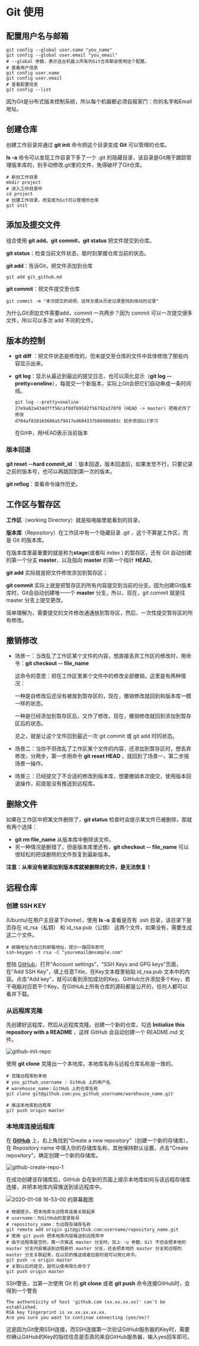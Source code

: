 # **Git 使用**

## 配置用户名与邮箱

```shell
git config --global user.name "you_name"
git config --global user.email "you_email"
# --global 参数，表示这台机器上所有的Git仓库都会使用这个配置。
# 查看用户信息
git config user.name
git config user.email
# 查看配置信息
git config --list
```

因为Git是分布式版本控制系统，所以每个机器都必须自报家门：你的名字和Email地址。

## 创建仓库

创建工作目录并通过 **git init** 命令把这个目录变成 **Git** 可以管理的仓库。

**ls -a** 命令可以发现工作目录下多了一个 .git 的隐藏目录，该目录是Git用于跟踪管理版本库的，别手动修改.git里的文件，免得破坏了Git仓库。

```shell
# 新创工作目录
mkdir project
# 进入工作目录中
cd project
# 创建工作目录，改变成为Git可以管理的仓库
git init
```

## 添加及提交文件

组合使用 **git add、git commit、git status** 把文件提交到仓库。

**git status**：检查当前文件状态，能时刻掌握仓库当前的状态。

**git add**：告诉Git，把文件添加到仓库

```shell
git add git_github.md
```

**git commit**：把文件提交至仓库

```shell
git commit -m "本次提交的说明，这样方便从历史记录里找到改动的记录"
```

为什么Git添加文件需要add，commit 一共两步？因为 commit 可以一次提交很多文件，所以可以多次 add 不同的文件。

## 版本的控制

-  **git diff** ：把文件状态是修改的，但未提交至仓库的文件中具体修改了那些内容显示出来。

- **git log**：显示从最近到最远的提交日志，也可以简化显示（**git log --pretty=oneline**），每提交一个新版本，实际上Git会把它们自动串成一条时间线。

  ```shell
  git log --pretty=oneline
  27e9a82a434dfff56caf0df69582f56792a370f8 (HEAD -> master) 把格式作了修改
  d704af810165686a579417ed604337b08408d83c 初步添加Git学习
  ```

  在Git中，用HEAD表示当前版本

### 版本回退

**git reset --hard commit_id** ：版本回退，版本回退后，如果发觉不行，只要记录之前的版本号，也可以再跳回到第一次的版本。

**git reflog**：查看命令操作历史。

## 工作区与暂存区

**工作区**（working Directory）就是指电脑里能看到的目录。

**版本库**（Repository）在工作区中有一个隐藏目录 .git ，这个不算是工作区，而是 Git 的版本库。



在版本库里最重要的就是称为**stage**(或者叫 index ) 的暂存区，还有 Git 自动创建的第一个分支 **master**，以及指向 **master** 的第一个指针 **HEAD**。

**git add** 实际就是把文件修改添加到暂存区；

**git commit** 实际上就是把暂存区的所有内容提交到当前的分支。因为创建Git版本库时，Git会自动创建唯一一个 **master** 分支，所以，现在，git commit 就是往 master 分支上提交更改。

简单理解为，需要提交的文件修改通通放到暂存区，然后，一次性提交暂存区的所有修改。

## 撤销修改

- 场景一：当改乱了工作区某个文件的内容，想直接丢弃工作区的修改时，用命令：**git checkout -- file_name**

  这命令的意思：把在工作区里某个文件中的修改全部撤销，这里是有两种情况：

  一种是自修改后还没有被放到暂存区的，现在，撤销修改就回到和版本库一模一样的状态。

  一种是已经添加到暂存区后，又作了修改，现在，撤销修改就回到添加到暂存区后的状态。

  总之，就是让这个文件回到最近一次 git commit 或 git add 时的状态。

- 场景二：当你不但改乱了工作区某个文件的内容，还添加到暂存区时，想丢弃修改，分两步，第一步用命令 **git reset HEAD <file>**，就回到了场景一，第二步按场景一操作。

- 场景三：已经提交了不合适的修改到版本库，想要撤销本次提交，使用版本回退操作，前提是没有推送到远程库。

## 删除文件

如果在工作区中把某文件删除了，**git status** 检查时会提示某文件已被删除，那就有两个选择：

- **git rm file_name** 从版本库中删除该文件。
- 另一种情况是删错了，但是版本库里还有，**git checkout -- file_name** 可以很轻松的把误删除的文件恢复到最新版本。

**注意：从来没有被添加到版本库就被删除的文件，是无法恢复！**

## 远程仓库

### 创建 SSH KEY

(Ubuntu)在用户主目录下(home)，使用 **ls -a** 查看是否有 .ssh 目录，该目录下是否存在 id_rsa（私钥） 和 id_rsa.pub（公钥） 这两个文件，如果没有，需要生成这二个文件。

```shell
# 邮箱地址为自已的邮箱地址，提示一路回车即可
ssh-keygen -t rsa -C "youremail@example.com"
```

 登陆 [GitHub](https://github.com)，打开“Account settings”，“SSH Keys and GPG keys”页面，在“Add SSH Key”，填上任意Title，在Key文本框里粘贴 id_rsa.pub 文本中的内容。点击“Add key”，就可以看到添加成功的Key。GitHub允许添加多个Key，若干电脑对应若干个Key。在GitHub上所有仓库的源码都是公开的，任何人都可以看并下载。



### 从远程库克隆

先创建好远程库，然后从远程库克隆。创建一个新的仓库，勾选 **Initialize this repository with a README** ，这样 GitHub 会自动创建一个 README.md 文件。

![github-init-repo](git_help.assets/0-1578474565521.png)

使用 **git clone** 克隆出一个本地库，本地库名称与远程仓库名称是一致的。

```shell
# 克隆远程库到本地
# you_github_username : GitHub 上的用户名
# warehouse_name：GitHub 上的仓库名称
git clone git@github.com:you_github_username/warehouse_name.git

# 推送本地库到远程库
git push origin master
```

### 本地库连接远程库

在 [**GitHub**](https://github.com) 上，右上角找到“Greate a new repository”（创建一个新的存储库）。在 Repository name 中填入你的存储库名称，其他保持默认设置，点击“Create repository”，确定创建一个新的存储库。

![github-create-repo-1](git_help.assets/0.png)

在成功创建该存储库后，GitHub 会在新的页面上提示本地库如何与该远程存储库连接，并把本地库内容推送到该远程库中。

![2020-01-08 16-53-00 的屏幕截图](git_help.assets/2020-01-08%2016-53-00%20%E7%9A%84%E5%B1%8F%E5%B9%95%E6%88%AA%E5%9B%BE.png)

```shell
# 根据提示，把本地库与远程库连接关联起来
# username：为GitHub的登录账号
# repository_name：为远程存储库名称
git remote add origin git@github.com:username/repository_name.git
# 使用 git push 把本地库内容推送到远程库中
# 由于远程库是空的，第一次推送 master 分支时，加上 -u 参数，Git 不但会把本地的 master 分支内容推送到远程新的 master 分支，还会把本地的 master 分支和远程的 master 分支关联起来，在以后的推送或者拉取时就可以简化命令。
git push -u origin master
# 关联以后的提交，就可以使用简化命令了
git push origin master
```

SSH警告，当第一次使用 Git 的 **git clone** 或者 **git push** 命令连接GitHub时，会得到一个警告

```shell
The authenticity of host 'github.com (xx.xx.xx.xx)' can't be established.
RSA key fingerprint is xx.xx.xx.xx.xx.
Are you sure you want to continue connecting (yes/no)?
```

 这是因为Git使用SSH连接，而SSH连接第一次验证GitHub服务器的Key时，需要你确认GitHub的Key的指纹信息是否真的来自GitHub服务器，输入yes回车即可。